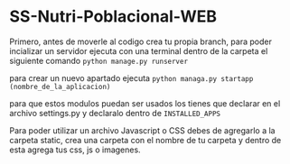 # SS-Nutri-Poblacional-WEB
 
Primero, antes de moverle al codigo crea tu propia branch,
para poder incializar un servidor ejecuta con una terminal dentro de la carpeta el siguiente comando
``python manage.py runserver``

para crear un nuevo apartado ejecuta
``python managa.py startapp (nombre_de_la_aplicacion)``

para que estos modulos puedan ser usados los tienes que declarar en el archivo settings.py
y declaralo dentro de `INSTALLED_APPS`

Para poder utilizar un archivo Javascript o CSS debes de agregarlo a la carpeta static, crea una carpeta con el nombre de tu carpeta y dentro de esta agrega tus css, js o imagenes.
